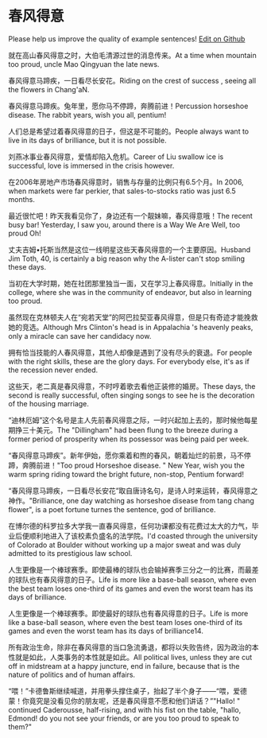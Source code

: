 # 春风得意

Please help us improve the quality of example sentences! [Edit on Github](https://github.com/jiyushe/jiyu-example-sentence-source/blob/main/chinese/chunfengdeyi.md)

<p><span class="chinese">就在高山春风得意之时，大伯毛清源过世的消息传来。</span><span class="english">At a time when mountain too proud, uncle Mao Qingyuan the late news.</span></p>

<p><span class="chinese">春风得意马蹄疾，一日看尽长安花。</span><span class="english">Riding on the crest of success , seeing all the flowers in Chang'aN.</span></p>

<p><span class="chinese">春风得意马蹄疾。兔年里，愿你马不停蹄，奔腾前进！</span><span class="english">Percussion horseshoe disease. The rabbit years, wish you all, pentium!</span></p>

<p><span class="chinese">人们总是希望过着春风得意的日子，但这是不可能的。</span><span class="english">People always want to live in its days of brilliance, but it is not possible.</span></p>

<p><span class="chinese">刘燕冰事业春风得意，爱情却陷入危机。</span><span class="english">Career of Liu swallow ice is successful, love is immersed in the crisis however.</span></p>

<p><span class="chinese">在2006年房地产市场春风得意时，销售与存量的比例只有6.5个月。</span><span class="english">In 2006, when markets were far perkier, that sales-to-stocks ratio was just 6.5 months.</span></p>

<p><span class="chinese">最近很忙吧！昨天我看见你了，身边还有一个靓妹嘛，春风得意哦！</span><span class="english">The recent busy bar! Yesterday, I saw you, around there is a Way We Are Well, too proud Oh!</span></p>

<p><span class="chinese">丈夫吉姆•托斯当然是这位一线明星这些天春风得意的一个主要原因。</span><span class="english">Husband Jim Toth, 40, is certainly a big reason why the A-lister can't stop smiling these days.</span></p>

<p><span class="chinese">当初在大学时期，她在社团那里独当一面，又在学习上春风得意。</span><span class="english">Initially in the college, where she was in the community of endeavor, but also in learning too proud.</span></p>

<p><span class="chinese">虽然现在克林顿夫人在“宛若天堂”的阿巴拉契亚春风得意，但是只有奇迹才能挽救她的竞选。</span><span class="english">Although Mrs Clinton's head is in Appalachia 's heavenly peaks, only a miracle can save her candidacy now.</span></p>

<p><span class="chinese">拥有恰当技能的人春风得意，其他人却像是遇到了没有尽头的衰退。</span><span class="english">For people with the right skills, these are the glory days. For everybody else, it's as if the recession never ended.</span></p>

<p><span class="chinese">这些天，老二真是春风得意，不时哼着歌去看他正装修的婚房。</span><span class="english">These days, the second is really successful, often singing songs to see he is the decoration of the housing marriage.</span></p>

<p><span class="chinese">“迪林厄姆”这个名号是主人先前春风得意之际，一时兴起加上去的，那时候他每星期挣三十美元。</span><span class="english">The "Dillingham" had been flung to the breeze during a former period of prosperity when its possessor was being paid per week.</span></p>

<p><span class="chinese">“春风得意马蹄疾”。新年伊始，愿你乘着和煦的春风，朝着灿烂的前景，马不停蹄，奔腾前进！</span><span class="english">"Too proud Horseshoe disease. " New Year, wish you the warm spring riding toward the bright future, non-stop, Pentium forward!</span></p>

<p><span class="chinese">“春风得意马蹄疾，一日看尽长安花”取自唐诗名句，是诗人时来运转，春风得意之神作。</span><span class="english">"Brilliance, one day watching as horseshoe disease from tang chang flower", is a poet fortune turnes the sentence, god of brilliance.</span></p>

<p><span class="chinese">在博尔德的科罗拉多大学我一直春风得意，任何功课都没有花费过太大的力气，毕业后便顺利地进入了该校素负盛名的法学院。</span><span class="english">I'd coasted through the university of Colorado at Boulder without working up a major sweat and was duly admitted to its prestigious law school.</span></p>

<p><span class="chinese">人生更像是一个棒球赛季。即使最棒的球队也会输掉赛季三分之一的比赛，而最差的球队也有春风得意的日子。</span><span class="english">Life is more like a base-ball season, where even the best team loses one-third of its games and even the worst team has its days of brilliance.</span></p>

<p><span class="chinese">人生更像是一个棒球赛季。即使最好的球队也有春风得意的日子。</span><span class="english">Life is more like a base-ball season, where even the best team loses one-third of its games and even the worst team has its days of brilliance14.</span></p>

<p><span class="chinese">所有政治生命，除非在春风得意的当口急流勇退，都将以失败告终，因为政治的本性就是如此，人类事务的本性就是如此。</span><span class="english">All political lives, unless they are cut off in midstream at a happy juncture, end in failure, because that is the nature of politics and of human affairs.</span></p>

<p><span class="chinese">“喂！”卡德鲁斯继续喊道，并用拳头撑住桌子，抬起了半个身子——“喂，爱德蒙！你竟究是没看见你的朋友呢，还是春风得意不愿和他们讲话？”</span><span class="english">"Hallo! " continued Caderousse, half-rising, and with his fist on the table, "hallo, Edmond! do you not see your friends, or are you too proud to speak to them?"</span></p>

